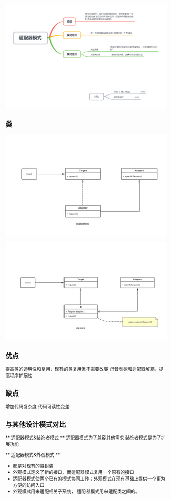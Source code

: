
  ![01_templateMethod](../../../../images/adaptor.png)

## 类
  ![01_templateMethod](../../../../images/class_adaptor.jpg)

  ![01_templateMethod](../../../../images/object_adaptor.jpg)

 
## 优点
提高类的透明性和复用，现有的类复用但不需要改变
母音表类和适配器解耦，提高程序扩展性
## 缺点
增加代码复杂度
代码可读性变差

## 与其他设计模式对比
** 适配器模式&装饰者模式 ** 
适配器模式为了兼容其他需求
装饰者模式是为了扩展功能

** 适配器模式&外观模式 **
* 都是对现有的类封装
* 外观模式定义了新的接口，而适配器模式复用一个原有的接口
* 适配器模式使两个已有的模式协同工作；外观模式在现有基础上提供一个更为方便的访问入口
* 外观模式用来适配相关子系统， 适配器模式用来适配类之间的。
